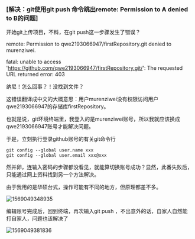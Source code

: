 ### [解决：git使用git push 命令跳出remote: Permission to A denied to B的问题]

开始git上传项目，不料，在git push这一步骤发生了错误？

remote: Permission to qwe2193066947/firstRepository.git denied to murenziwei.

fatal: unable to access 'https://github.com/qwe2193066947/firstRepository.git/': The requested URL returned error: 403

纳尼！怎么回事？！没找到文件？

这错误翻译成中文的大概意思：用户murenziwei没有权限访问用户qwe2193066947的存储库firstRepository。

也就是说，git环境终端里，我登入的是murenziwei账号，所以我就应该换成qwe2193066947账号才能解决问题。

于是，立刻执行登录github账号的有关git命令行

```shell
git config --global user.name xxx
git config --global user.email xxx@xxx
```

然并卵，连输入密码的步骤都没看见，就能算切换账号成功？显然，此番失败后，只能通过网上资料找到另一个方法解决。

由于我用的是华硕台式，操作可能有不同的地方，但原理都差不多。

![1569049348935](C:\Users\DELL\Desktop\github-\image\1569049348935.png)

编辑账号完成后，回到终端，再次输入git push ，不出意外的话，自家人自然能打自家人，问题也该解决了

![1569049381836](C:\Users\DELL\Desktop\github-\image\1569049381836.png)









